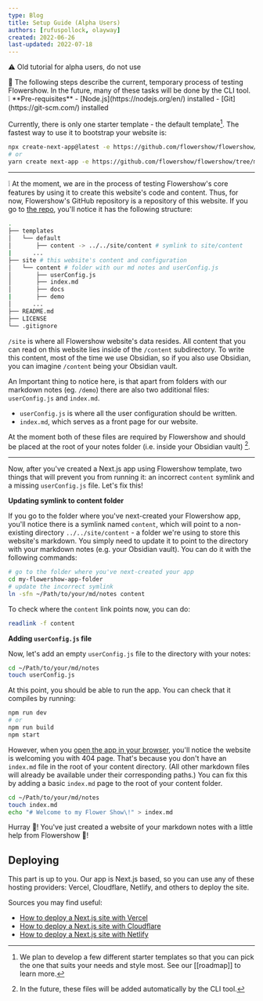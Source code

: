 ```yaml
---
type: Blog
title: Setup Guide (Alpha Users)
authors: [rufuspollock, olayway]
created: 2022-06-26
last-updated: 2022-07-18
---
```


⚠ Old tutorial for alpha users, do not use

<div className="border-2 border-slate-400 rounded-md px-4 mb-2">
🚧 The following steps describe the current, temporary process of testing Flowershow. In the future, many of these tasks will be done by the CLI tool.
</div>

<div className="border-2 border-slate-400 rounded-md px-4 pb-3 mb-3">
❕ **Pre-requisites**
- [Node.js](https://nodejs.org/en/) installed
- [Git](https://git-scm.com/) installed
</div>

Currently, there is only one starter template - the default template[^2]. The fastest way to use it to bootstrap your website is:
[^2]: We plan to develop a few different starter templates so that you can pick the one that suits your needs and style most. See our [[roadmap]] to learn more.

```bash
npx create-next-app@latest -e https://github.com/flowershow/flowershow/tree/main/templates/default
# or
yarn create next-app -e https://github.com/flowershow/flowershow/tree/main/templates/default
```

---

❕ At the moment, we are in the process of testing Flowershow's core features by using it to create this website's code and content. Thus, for now, Flowershow's GitHub repository is a repository of this website. If you go to [the repo](https://github.com/flowershow/flowershow), you'll notice it has the following structure:

```bash
.
├── templates
│   └── default
│       ├── content -> ../../site/content # symlink to site/content
|      ...
├── site # this website's content and configuration
│   └── content # folder with our md notes and userConfig.js
│       ├── userConfig.js
│       ├── index.md
│       ├── docs
|       ├── demo
│      ...
├── README.md
├── LICENSE
└── .gitignore
```

`/site` is where all Flowershow website's data resides. All content that you can read on this website lies inside of the `/content` subdirectory. To write this content, most of the time we use Obsidian, so if you also use Obsidian, you can imagine `/content` being your Obsidian vault.

An Important thing to notice here, is that apart from folders with our markdown notes (eg. `/demo`) there are also two additional files: `userConfig.js` and `index.md`.

- `userConfig.js` is where all the user configuration should be written.
- `index.md`, which serves as a front page for our website.

At the moment both of these files are required by Flowershow and should be placed at the root of your notes folder (i.e. inside your Obsidian vault) [^3].
[^3]: In the future, these files will be added automatically by the CLI tool.

---

Now, after you've created a Next.js app using Flowershow template, two things that will prevent you from running it: an incorrect `content` symlink and a missing `userConfig.js` file. Let's fix this!

**Updating symlink to content folder**

If you go to the folder where you've next-created your Flowershow app, you'll notice there is a symlink named `content`, which will point to a non-existing directory `../../site/content` - a folder we're using to store this website's markdown. You simply need to update it to point to the directory with your markdown notes (e.g. your Obsidian vault). You can do it with the following commands:

```bash
# go to the folder where you've next-created your app
cd my-flowershow-app-folder
# update the incorrect symlink
ln -sfn ~/Path/to/your/md/notes content
```

To check where the `content` link points now, you can do:

```bash
readlink -f content
```

**Adding `userConfig.js` file**

Now, let's add an empty `userConfig.js` file to the directory with your notes:

```bash
cd ~/Path/to/your/md/notes
touch userConfig.js
```

At this point, you should be able to run the app. You can check that it compiles by running:

```bash
npm run dev
# or
npm run build
npm start
```

However, when you [open the app in your browser](http://localhost:3000/), you'll notice the website is welcoming you with 404 page. That's because you don't have an `index.md` file in the root of your content directory. (All other markdown files will already be available under their corresponding paths.) You can fix this by adding a basic `index.md` page to the root of your content folder.

```bash
cd ~/Path/to/your/md/notes
touch index.md
echo "# Welcome to my Flower Show\!" > index.md
```

Hurray 🎊! You've just created a website of your markdown notes with a little help from Flowershow 🌷!

## Deploying

This part is up to you. Our app is Next.js based, so you can use any of these hosting providers: Vercel, Cloudflare, Netlify, and others to deploy the site.

Sources you may find useful:

- [How to deploy a Next.js site with Vercel](https://vercel.com/guides/deploying-nextjs-with-vercel)
- [How to deploy a Next.js site with Cloudflare](https://developers.cloudflare.com/pages/framework-guides/deploy-a-nextjs-site/)
- [How to deploy a Next.js site with Netlify](https://www.netlify.com/blog/2020/11/30/how-to-deploy-next.js-sites-to-netlify/)
